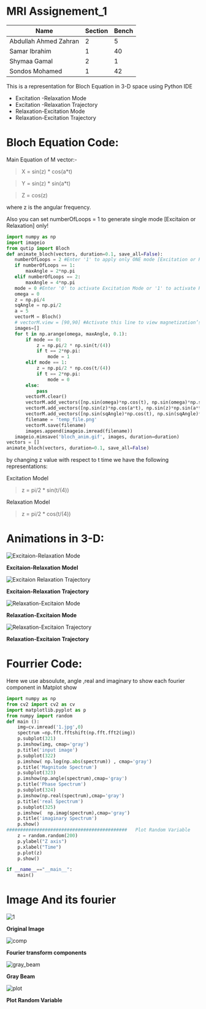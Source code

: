 # MRI Assignement_1
 
| Name | Section |Bench
| ------ | ------ |------|
|Abdullah Ahmed Zahran|2|5|
|Samar Ibrahim|1|40|
|Shymaa Gamal|2|1|
|Sondos Mohamed|1|42|
 

This is a representation for Bloch Equation in 3-D space using Python IDE

  - Excitation -Relaxation Mode
  - Excitation -Relaxation Trajectory
  - Relaxation-Excitation Mode
  - Relaxation-Excitation Trajectory
 

# Bloch Equation Code:
Main Equation of M vector:-
> X = sin(z) * cos(a*t)

> Y = sin(z) * sin(a*t)

> Z = cos(z)

where z is the angular frequency.

Also you can set numberOfLoops = 1 to generate single mode [Excitaion or Relaxation] only!

 ```python
import numpy as np
import imageio
from qutip import Bloch
def animate_bloch(vectors, duration=0.1, save_all=False):
    numberOfLoops = 2 #Enter '1' to apply only ONE mode [Excitation or Relaxation] or '2' to to apply only BOTH modes [Excitation and Relaxation] starting with the selected mode
    if numberOfLoops == 1:
        maxAngle = 2*np.pi
    elif numberOfLoops == 2:
        maxAngle = 4*np.pi
    mode = 0 #Enter '0' to activate Excitation Mode or '1' to activate Relaxation Mode 
    omega = 0
    z = np.pi/4
    sqAngle = np.pi/2
    a = 5
    vectorM = Bloch()
    # vectorM.view = [90,90] #Activate this line to view magnetization’s trajectory on x-y plane
    images=[]
    for t in np.arange(omega, maxAngle, 0.1):
        if mode == 0:
            z = np.pi/2 * np.sin(t/(4))
            if t == 2*np.pi:
                mode = 1
        elif mode == 1:
            z = np.pi/2 * np.cos(t/(4))
            if t == 2*np.pi:
                mode = 0
        else:
            pass
        vectorM.clear()
        vectorM.add_vectors([np.sin(omega)*np.cos(t), np.sin(omega)*np.sin(t), np.cos(omega)])
        vectorM.add_vectors([np.sin(z)*np.cos(a*t), np.sin(z)*np.sin(a*t), np.cos(z)])
        vectorM.add_vectors([np.sin(sqAngle)*np.cos(t), np.sin(sqAngle)*np.sin(t), np.cos(sqAngle)])
        filename = 'temp_file.png'
        vectorM.save(filename)
        images.append(imageio.imread(filename))
    imageio.mimsave('bloch_anim.gif', images, duration=duration)
vectors = []
animate_bloch(vectors, duration=0.1, save_all=False)
 
 ```

by changing z value with respect to t time we have the following representations:

Excitation Model
> z =  pi/2 * sin(t/(4))

Relaxation Model
> z =  pi/2 * cos(t/(4))

 # Animations in 3-D:
 ![Excitaion-Relaxation Mode](/Bloch%20EQ/GIFs/Excitation-Relaxation%20Mode.gif)

 **Excitaion-Relaxation Model**

 ![Excitaion Relaxation Trajectory](/Bloch%20EQ/GIFs/Excitation-Relaxation%20Trajectory.gif)

 **Excitaion-Relaxation Trajectory**

 ![Relaxation-Excitaion Mode](/Bloch%20EQ/GIFs/Relaxation%20-%20Excitation%20Mode.gif)

 **Relaxation-Excitaion Mode**

 ![Relaxation-Excitaion Trajectory](/Bloch%20EQ/GIFs/Relaxation%20-%20Excitation%20Trajectory.gif)

 **Relaxation-Excitaion Trajectory**

# Fourrier Code:

Here we use absoulute, angle ,real and imaginary to show each fourier component in Matplot show

``` python
import numpy as np
from cv2 import cv2 as cv
import matplotlib.pyplot as p
from numpy import random
def main ():
    img=cv.imread('1.jpg',0)
    spectrum =np.fft.fftshift(np.fft.fft2(img))
    p.subplot(321)
    p.imshow(img, cmap='gray')
    p.title('input image') 
    p.subplot(322)
    p.imshow( np.log(np.abs(spectrum)) , cmap='gray')
    p.title('Magnitude Spectrum') 
    p.subplot(323)
    p.imshow(np.angle(spectrum),cmap='gray')
    p.title('Phase Spectrum') 
    p.subplot(324)
    p.imshow(np.real(spectrum),cmap='gray')
    p.title('real Spectrum') 
    p.subplot(325)
    p.imshow(  np.imag(spectrum),cmap='gray')
    p.title('imaginary Spectrum') 
    p.show()
############################################   Plot Random Variable     ################################################################
    z = random.random(200)
    p.ylabel("Z axis")
    p.xlabel("Time")
    p.plot(z)
    p.show()

if __name__=="__main__":
    main()
```
# Image And its fourier
 
![1](https://user-images.githubusercontent.com/43890895/78510819-4edc0d80-7798-11ea-971a-e93dc3bf3dce.jpg)

**Original Image**


![comp](https://user-images.githubusercontent.com/43890895/78510849-8a76d780-7798-11ea-895d-5629a38e94fc.jpg)

**Fourier transform components**

 
 
![gray_beam](https://user-images.githubusercontent.com/43890895/78510869-a4181f00-7798-11ea-9d93-33ace5797d00.jpg)

**Gray Beam**

 
![plot](https://user-images.githubusercontent.com/43890895/78510878-b003e100-7798-11ea-8847-1b8ce6e6b295.jpg)

**Plot Random Variable**
